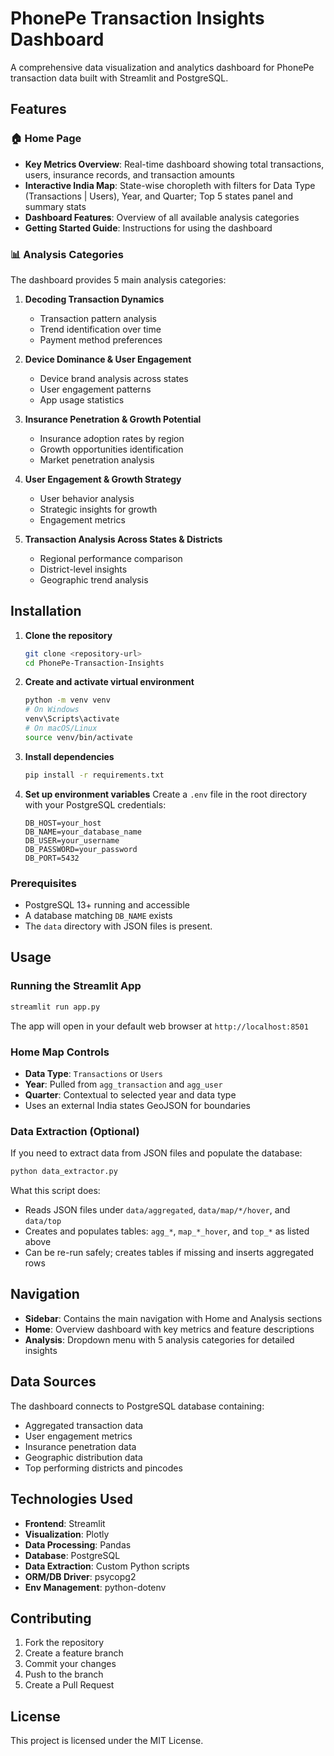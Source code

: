 # PhonePe Transaction Insights Dashboard

A comprehensive data visualization and analytics dashboard for PhonePe transaction data built with Streamlit and PostgreSQL.

## Features

### 🏠 Home Page
- **Key Metrics Overview**: Real-time dashboard showing total transactions, users, insurance records, and transaction amounts
- **Interactive India Map**: State-wise choropleth with filters for Data Type (Transactions | Users), Year, and Quarter; Top 5 states panel and summary stats
- **Dashboard Features**: Overview of all available analysis categories
- **Getting Started Guide**: Instructions for using the dashboard

### 📊 Analysis Categories
The dashboard provides 5 main analysis categories:

1. **Decoding Transaction Dynamics**
   - Transaction pattern analysis
   - Trend identification over time
   - Payment method preferences

2. **Device Dominance & User Engagement**
   - Device brand analysis across states
   - User engagement patterns
   - App usage statistics

3. **Insurance Penetration & Growth Potential**
   - Insurance adoption rates by region
   - Growth opportunities identification
   - Market penetration analysis

4. **User Engagement & Growth Strategy**
   - User behavior analysis
   - Strategic insights for growth
   - Engagement metrics

5. **Transaction Analysis Across States & Districts**
   - Regional performance comparison
   - District-level insights
   - Geographic trend analysis

## Installation

1. **Clone the repository**
   ```bash
   git clone <repository-url>
   cd PhonePe-Transaction-Insights
   ```

2. **Create and activate virtual environment**
   ```bash
   python -m venv venv
   # On Windows
   venv\Scripts\activate
   # On macOS/Linux
   source venv/bin/activate
   ```

3. **Install dependencies**
   ```bash
   pip install -r requirements.txt
   ```

4. **Set up environment variables**
   Create a `.env` file in the root directory with your PostgreSQL credentials:
   ```
   DB_HOST=your_host
   DB_NAME=your_database_name
   DB_USER=your_username
   DB_PASSWORD=your_password
   DB_PORT=5432
   ```

### Prerequisites
- PostgreSQL 13+ running and accessible
- A database matching `DB_NAME` exists
- The `data` directory with JSON files is present.

## Usage

### Running the Streamlit App
```bash
streamlit run app.py
```

The app will open in your default web browser at `http://localhost:8501`

### Home Map Controls
- **Data Type**: `Transactions` or `Users`
- **Year**: Pulled from `agg_transaction` and `agg_user`
- **Quarter**: Contextual to selected year and data type
- Uses an external India states GeoJSON for boundaries

### Data Extraction (Optional)
If you need to extract data from JSON files and populate the database:
```bash
python data_extractor.py
```

What this script does:
- Reads JSON files under `data/aggregated`, `data/map/*/hover`, and `data/top`
- Creates and populates tables: `agg_*`, `map_*_hover`, and `top_*` as listed above
- Can be re-run safely; creates tables if missing and inserts aggregated rows

## Navigation

- **Sidebar**: Contains the main navigation with Home and Analysis sections
- **Home**: Overview dashboard with key metrics and feature descriptions
- **Analysis**: Dropdown menu with 5 analysis categories for detailed insights

## Data Sources

The dashboard connects to PostgreSQL database containing:
- Aggregated transaction data
- User engagement metrics
- Insurance penetration data
- Geographic distribution data
- Top performing districts and pincodes

## Technologies Used

- **Frontend**: Streamlit
- **Visualization**: Plotly
- **Data Processing**: Pandas
- **Database**: PostgreSQL
- **Data Extraction**: Custom Python scripts
- **ORM/DB Driver**: psycopg2
- **Env Management**: python-dotenv

## Contributing

1. Fork the repository
2. Create a feature branch
3. Commit your changes
4. Push to the branch
5. Create a Pull Request

## License

This project is licensed under the MIT License.
